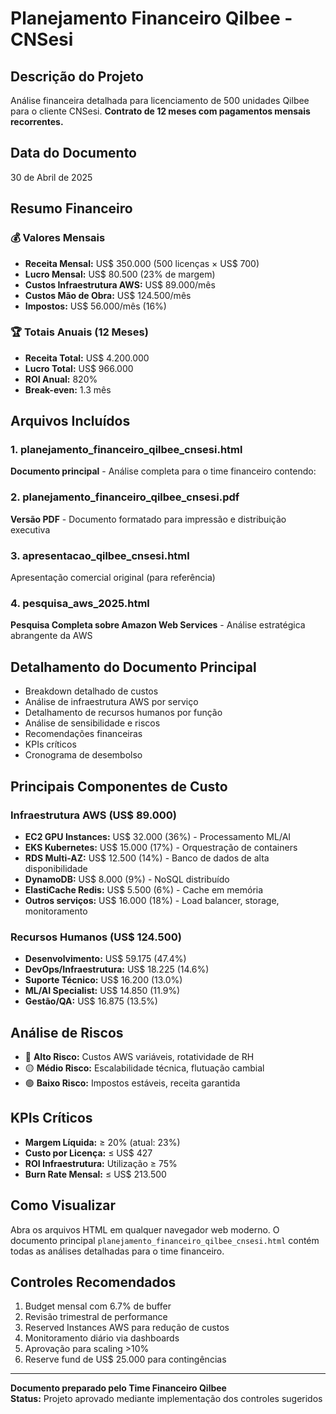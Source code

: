 # Planejamento Financeiro Qilbee - CNSesi

## Descrição do Projeto
Análise financeira detalhada para licenciamento de 500 unidades Qilbee para o cliente CNSesi.
**Contrato de 12 meses com pagamentos mensais recorrentes.**

## Data do Documento
30 de Abril de 2025

## Resumo Financeiro
### 💰 Valores Mensais
- **Receita Mensal:** US$ 350.000 (500 licenças × US$ 700)
- **Lucro Mensal:** US$ 80.500 (23% de margem)
- **Custos Infraestrutura AWS:** US$ 89.000/mês
- **Custos Mão de Obra:** US$ 124.500/mês
- **Impostos:** US$ 56.000/mês (16%)

### 🏆 Totais Anuais (12 Meses)
- **Receita Total:** US$ 4.200.000
- **Lucro Total:** US$ 966.000
- **ROI Anual:** 820%
- **Break-even:** 1.3 mês

## Arquivos Incluídos

### 1. planejamento_financeiro_qilbee_cnsesi.html
**Documento principal** - Análise completa para o time financeiro contendo:

### 2. planejamento_financeiro_qilbee_cnsesi.pdf
**Versão PDF** - Documento formatado para impressão e distribuição executiva

### 3. apresentacao_qilbee_cnsesi.html
Apresentação comercial original (para referência)

### 4. pesquisa_aws_2025.html
**Pesquisa Completa sobre Amazon Web Services** - Análise estratégica abrangente da AWS

## Detalhamento do Documento Principal
- Breakdown detalhado de custos
- Análise de infraestrutura AWS por serviço
- Detalhamento de recursos humanos por função
- Análise de sensibilidade e riscos
- Recomendações financeiras
- KPIs críticos
- Cronograma de desembolso



## Principais Componentes de Custo

### Infraestrutura AWS (US$ 89.000)
- **EC2 GPU Instances:** US$ 32.000 (36%) - Processamento ML/AI
- **EKS Kubernetes:** US$ 15.000 (17%) - Orquestração de containers
- **RDS Multi-AZ:** US$ 12.500 (14%) - Banco de dados de alta disponibilidade
- **DynamoDB:** US$ 8.000 (9%) - NoSQL distribuído
- **ElastiCache Redis:** US$ 5.500 (6%) - Cache em memória
- **Outros serviços:** US$ 16.000 (18%) - Load balancer, storage, monitoramento

### Recursos Humanos (US$ 124.500)
- **Desenvolvimento:** US$ 59.175 (47.4%)
- **DevOps/Infraestrutura:** US$ 18.225 (14.6%)
- **Suporte Técnico:** US$ 16.200 (13.0%)
- **ML/AI Specialist:** US$ 14.850 (11.9%)
- **Gestão/QA:** US$ 16.875 (13.5%)

## Análise de Riscos
- 🔴 **Alto Risco:** Custos AWS variáveis, rotatividade de RH
- 🟡 **Médio Risco:** Escalabilidade técnica, flutuação cambial
- 🟢 **Baixo Risco:** Impostos estáveis, receita garantida

## KPIs Críticos
- **Margem Líquida:** ≥ 20% (atual: 23%)
- **Custo por Licença:** ≤ US$ 427
- **ROI Infraestrutura:** Utilização ≥ 75%
- **Burn Rate Mensal:** ≤ US$ 213.500

## Como Visualizar
Abra os arquivos HTML em qualquer navegador web moderno. O documento principal `planejamento_financeiro_qilbee_cnsesi.html` contém todas as análises detalhadas para o time financeiro.

## Controles Recomendados
1. Budget mensal com 6.7% de buffer
2. Revisão trimestral de performance
3. Reserved Instances AWS para redução de custos
4. Monitoramento diário via dashboards
5. Aprovação para scaling >10%
6. Reserve fund de US$ 25.000 para contingências

---
**Documento preparado pelo Time Financeiro Qilbee**  
**Status:** Projeto aprovado mediante implementação dos controles sugeridos